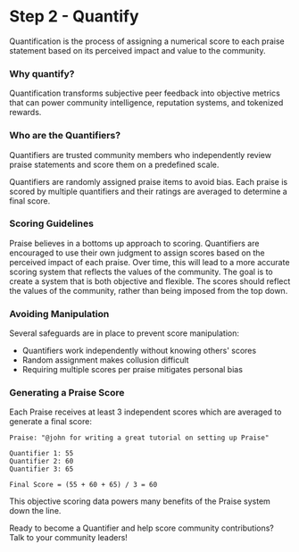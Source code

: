 # Step 2 - Quantify

Quantification is the process of assigning a numerical score to each praise statement based on its perceived impact and value to the community.

### Why quantify?

Quantification transforms subjective peer feedback into objective metrics that can power community intelligence, reputation systems, and tokenized rewards.

### Who are the Quantifiers?

Quantifiers are trusted community members who independently review praise statements and score them on a predefined scale.

Quantifiers are randomly assigned praise items to avoid bias. Each praise is scored by multiple quantifiers and their ratings are averaged to determine a final score.

### Scoring Guidelines

Praise believes in a bottoms up approach to scoring. Quantifiers are encouraged to use their own judgment to assign scores based on the perceived impact of each praise. Over time, this will lead to a more accurate scoring system that reflects the values of the community. The goal is to create a system that is both objective and flexible. The scores should reflect the values of the community, rather than being imposed from the top down.

### Avoiding Manipulation

Several safeguards are in place to prevent score manipulation:

- Quantifiers work independently without knowing others' scores
- Random assignment makes collusion difficult
- Requiring multiple scores per praise mitigates personal bias

### Generating a Praise Score

Each Praise receives at least 3 independent scores which are averaged to generate a final score:

```
Praise: "@john for writing a great tutorial on setting up Praise"

Quantifier 1: 55
Quantifier 2: 60
Quantifier 3: 65

Final Score = (55 + 60 + 65) / 3 = 60
```

This objective scoring data powers many benefits of the Praise system down the line.

Ready to become a Quantifier and help score community contributions? Talk to your community leaders!
